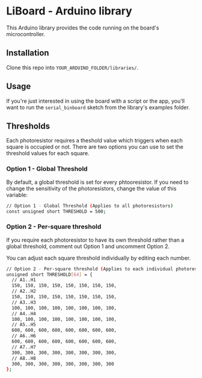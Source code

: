 # LiBoard - Arduino library
This Arduino library provides the code running on the board's microcontroller.

## Installation
Clone this repo into `YOUR_ARDUINO_FOLDER/libraries/`.

## Usage
If you're just interested in using the board with a script or the app, you'll want
to run the `serial_binboard` sketch from the library's examples folder.

## Thresholds
Each photoresistor requires a theshold value which triggers when each square is occupied or not. There are two options you can use to set the threshold values for each square.

### Option 1 - Global Threshold
By default, a global threshold is set for every phtooresistor. If you need to change the sensitivity of the photoresistors, change the value of this variable:
```bash
// Option 1 - Global Threshold (Applies to all photoresistors)
const unsigned short THRESHOLD = 500;
```

### Option 2 - Per-square threshold
If you require each photoresistor to have its own threshold rather than a global threshold, comment out Option 1 and uncomment Option 2. 

You can adjust each square threshold individually by editing each number.
```bash
// Option 2 - Per-square threshold (Applies to each individual photoresistor)
unsigned short THRESHOLD[64] = {
  // A1..H1
  150, 150, 150, 150, 150, 150, 150, 150,
  // A2..H2
  150, 150, 150, 150, 150, 150, 150, 150,
  // A3..H3
  100, 100, 100, 100, 100, 100, 100, 100,
  // A4..H4
  100, 100, 100, 100, 100, 100, 100, 100,
  // A5..H5
  600, 600, 600, 600, 600, 600, 600, 600,
  // A6..H6
  600, 600, 600, 600, 600, 600, 600, 600,
  // A7..H7
  300, 300, 300, 300, 300, 300, 300, 300,
  // A8..H8
  300, 300, 300, 300, 300, 300, 300, 300
};
```
